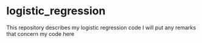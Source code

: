 # logistic_regression
This repository describes my logistic regression code
I will put any remarks that concern my code here
